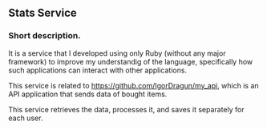 ## Stats Service

### Short description.

It is a service that I developed using only Ruby (without any major framework) to improve my understandig of the language, specifically how such applications can interact with other applications.

This service is related to https://github.com/IgorDragun/my_api, which is an API application that sends data of bought items.

This service retrieves the data, processes it, and saves it separately for each user.
